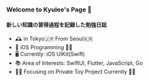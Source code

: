 ### Welcome to Kyulee's Page 👋
#### 新しい知識の習得過程を記録した勉強日誌

- 🕰 in Tokyo🇯🇵 From Seoul🇰🇷 
- 🌱 iOS Programming 🚴‍♂️
- 🖥 Currently: iOS UIKit(Swift)
- 📚 Area of Interests: SwiftUI, Flutter, JavaScript, Go
- 🧗‍♂️ Focusing on Private Toy Project Currently 🚴‍♂


<!--
**KyusokLee/KyusokLee** is a ✨ _special_ ✨ repository because its `README.md` (this file) appears on your GitHub profile.

Here are some ideas to get you started:

- 🔭 I’m currently working on ...
- 🌱 I’m currently learning ...
- 👯 I’m looking to collaborate on ...
- 🤔 I’m looking for help with ...
- 💬 Ask me about ...
- 📫 How to reach me: ...
- 😄 Pronouns: ...
- ⚡ Fun fact: ...
-->
